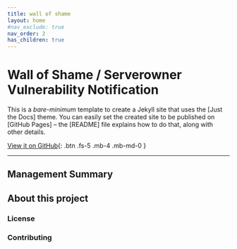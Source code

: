 ```yaml
---
title: wall of shame
layout: home
#nav_exclude: true
nav_order: 2
has_children: true
---
```



# Wall of Shame / Serverowner Vulnerability Notification
This is a *bare-minimum* template to create a Jekyll site that uses the [Just the Docs] theme. You can easily set the created site to be published on [GitHub Pages] – the [README] file explains how to do that, along with other details.

[View it on GitHub][Just the Docs repo]{: .btn .fs-5 .mb-4 .mb-md-0 }


---

## Management Summary


## About this project

### License

### Contributing


[Just the Docs repo]: https://github.com/just-the-docs/just-the-docs
